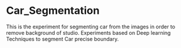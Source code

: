 # Car_Segmentation
This is the experiment for segmenting car from the images in order to remove background of studio. Experiments based on Deep learning Techniques to segment Car precise boundary.
